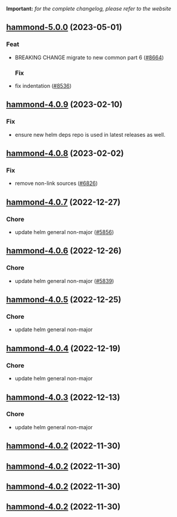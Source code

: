 **Important:**
*for the complete changelog, please refer to the website*




## [hammond-5.0.0](https://github.com/truecharts/charts/compare/hammond-4.0.9...hammond-5.0.0) (2023-05-01)

### Feat

- BREAKING CHANGE migrate to new common part 6 ([#8664](https://github.com/truecharts/charts/issues/8664))
  
  ### Fix

- fix indentation ([#8536](https://github.com/truecharts/charts/issues/8536))
  
  


## [hammond-4.0.9](https://github.com/truecharts/charts/compare/hammond-4.0.8...hammond-4.0.9) (2023-02-10)

### Fix

- ensure new helm deps repo is used in latest releases as well.
  
  


## [hammond-4.0.8](https://github.com/truecharts/charts/compare/hammond-4.0.7...hammond-4.0.8) (2023-02-02)

### Fix

- remove non-link sources ([#6826](https://github.com/truecharts/charts/issues/6826))
  
  


## [hammond-4.0.7](https://github.com/truecharts/charts/compare/hammond-4.0.6...hammond-4.0.7) (2022-12-27)

### Chore

- update helm general non-major ([#5856](https://github.com/truecharts/charts/issues/5856))
  
  


## [hammond-4.0.6](https://github.com/truecharts/charts/compare/hammond-4.0.5...hammond-4.0.6) (2022-12-26)

### Chore

- update helm general non-major ([#5839](https://github.com/truecharts/charts/issues/5839))
  
  


## [hammond-4.0.5](https://github.com/truecharts/charts/compare/hammond-4.0.4...hammond-4.0.5) (2022-12-25)

### Chore

- update helm general non-major
  
  


## [hammond-4.0.4](https://github.com/truecharts/charts/compare/hammond-4.0.3...hammond-4.0.4) (2022-12-19)

### Chore

- update helm general non-major
  
  


## [hammond-4.0.3](https://github.com/truecharts/charts/compare/hammond-4.0.2...hammond-4.0.3) (2022-12-13)

### Chore

- update helm general non-major
  
  


## [hammond-4.0.2](https://github.com/truecharts/charts/compare/hammond-4.0.1...hammond-4.0.2) (2022-11-30)




## [hammond-4.0.2](https://github.com/truecharts/charts/compare/hammond-4.0.1...hammond-4.0.2) (2022-11-30)




## [hammond-4.0.2](https://github.com/truecharts/charts/compare/hammond-4.0.1...hammond-4.0.2) (2022-11-30)




## [hammond-4.0.2](https://github.com/truecharts/charts/compare/hammond-4.0.1...hammond-4.0.2) (2022-11-30)

